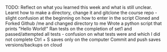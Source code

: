 TODO: Reflect on what you learned this week and what is still unclear.
Learnt how to make a directory, change it and gitclone the course repo - slight confusion at the beginning on how to enter in the script 
Cloned and Forked Github /me and changed directory to me
Wrote a python script that prints "Hello World!"
Ran tests on the completion of set1 and  passed/attempted all tests - confusion on what tests were and which I did not complete 
Ctrl + S saves only on the computer
Commit and push saves versions/backups on cloud